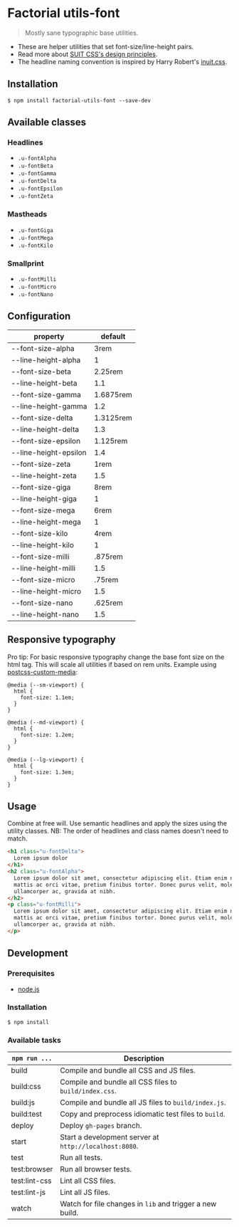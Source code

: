 # Factorial utils-font

> Mostly sane typographic base utilities.

* These are helper utilities that set font-size/line-height pairs. 
* Read more about [SUIT CSS's design principles](https://github.com/suitcss/suit/).
* The headline naming convention is inspired by Harry Robert's [inuit.css](https://github.com/inuitcss). 

## Installation 

    $ npm install factorial-utils-font --save-dev

## Available classes

### Headlines

* `.u-fontAlpha`
* `.u-fontBeta`
* `.u-fontGamma`
* `.u-fontDelta`
* `.u-fontEpsilon`
* `.u-fontZeta`

### Mastheads

* `.u-fontGiga`
* `.u-fontMega`
* `.u-fontKilo`

### Smallprint

* `.u-fontMilli`
* `.u-fontMicro`
* `.u-fontNano`

## Configuration

property | default
---|---
--font-size-alpha | 3rem
--line-height-alpha | 1
--font-size-beta | 2.25rem
--line-height-beta | 1.1
--font-size-gamma | 1.6875rem
--line-height-gamma | 1.2
--font-size-delta | 1.3125rem
--line-height-delta | 1.3
--font-size-epsilon | 1.125rem
--line-height-epsilon | 1.4
--font-size-zeta | 1rem
--line-height-zeta | 1.5
--font-size-giga | 8rem
--line-height-giga | 1
--font-size-mega | 6rem
--line-height-mega | 1
--font-size-kilo | 4rem
--line-height-kilo | 1
--font-size-milli | .875rem
--line-height-milli | 1.5
--font-size-micro | .75rem
--line-height-micro | 1.5
--font-size-nano | .625rem
--line-height-nano | 1.5

## Responsive typography

Pro tip: For basic responsive typography change the base font size on the html
tag. This will scale all utilities if based on rem units. Example using 
[postcss-custom-media](https://github.com/postcss/postcss-custom-media):

    @media (--sm-viewport) {
      html {
        font-size: 1.1em;
      }
    }

    @media (--md-viewport) {
      html {
        font-size: 1.2em;
      }
    }

    @media (--lg-viewport) {
      html {
        font-size: 1.3em;
      }
    }


## Usage

Combine at free will. Use semantic headlines and apply the sizes using the 
utility classes. NB: The order of headlines and class names doesn't need to 
match. 

``` html
<h1 class="u-fontDelta">
  Lorem ipsum dolor
</h1>
<h2 class="u-fontAlpha">
  Lorem ipsum dolor sit amet, consectetur adipiscing elit. Etiam enim nibh, 
  mattis ac orci vitae, pretium finibus tortor. Donec purus velit, molestie ac 
  ullamcorper ac, gravida at nibh.
</h2>
<p class="u-fontMilli">
  Lorem ipsum dolor sit amet, consectetur adipiscing elit. Etiam enim nibh, 
  mattis ac orci vitae, pretium finibus tortor. Donec purus velit, molestie ac 
  ullamcorper ac, gravida at nibh.  
</p>
```

## Development

### Prerequisites

* [node.js](https://nodejs.org/en/)

### Installation

    $ npm install

### Available tasks
 
`npm run ...` | Description
---|---
build | Compile and bundle all CSS and JS files.
build:css | Compile and bundle all CSS files to `build/index.css`.
build:js | Compile and bundle all JS files to `build/index.js`.
build:test | Copy and preprocess idiomatic test files to `build`.
deploy | Deploy `gh-pages` branch.
start | Start a development server at `http://localhost:8080`.
test | Run all tests. 
test:browser | Run all browser tests.
test:lint-css | Lint all CSS files.
test:lint-js | Lint all JS files.
watch | Watch for file changes in `lib` and trigger a new build.
